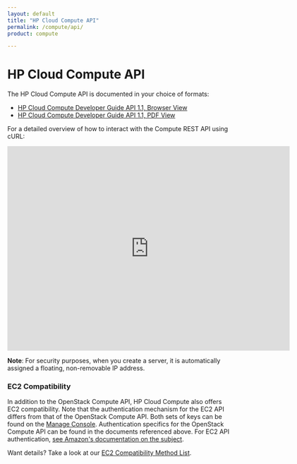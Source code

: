 ```yaml
---
layout: default
title: "HP Cloud Compute API"
permalink: /compute/api/
product: compute

---
```

# HP Cloud Compute API

The HP Cloud Compute API is documented in your choice of formats:

* [HP Cloud Compute Developer Guide API 1.1, Browser View](https://api-docs.hpcloud.com/hpcloud-compute/1.0/content/ch_compute-supplement-dev-overview.html )
* [HP Cloud Compute Developer Guide API 1.1, PDF View](https://api-docs.hpcloud.com/hpcloud-compute/1.0/hpcloud-compute-1.0.pdf)

For a detailed overview of how to interact with the Compute REST API using cURL:
<iframe src="http://player.vimeo.com/video/37391923?title=0&amp;byline=0&amp;portrait=0" width="640" height="464" frameborder="0"> </iframe>

**Note**: For security purposes, when you create a server, it is automatically assigned a floating, non-removable IP address.

### EC2 Compatibility
In addition to the OpenStack Compute API, HP Cloud Compute also offers EC2 compatibility.  Note that the authentication mechanism for the EC2 API differs from that of the OpenStack Compute API.  Both sets of keys can be found on the [Manage Console](https://console.hpcloud.com/account/api_keys).  Authentication specifics for the OpenStack Compute API can be found in the documents referenced above.  For EC2 API authentication, [see Amazon's documentation on the subject](http://docs.amazonwebservices.com/AWSEC2/latest/UserGuide/index.html?using-query-api.html#query-authentication).

Want details?  Take a look at our [EC2 Compatibility Method List](/ec2-compatibility-method-list).